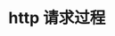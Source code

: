 <!--
 * @Author: SilvesterChiao
 * @Date: 2020-07-03 11:18:15
 * @LastEditors: SilvesterChiao
 * @LastEditTime: 2020-07-03 11:19:09
--> 

# http 请求过程
